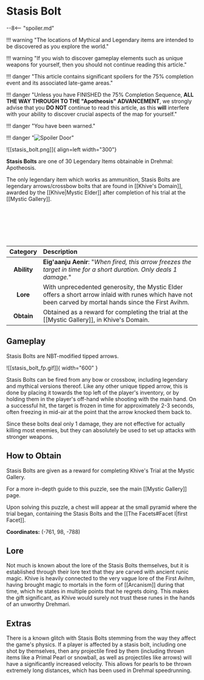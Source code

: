 # Stasis Bolt

--8<-- "spoiler.md"

!!! warning "The locations of Mythical and Legendary items are intended to be discovered as you explore the world."

!!! warning "If you wish to discover gameplay elements such as unique weapons for yourself, then you should not continue reading this article."

!!! danger "This article contains significant spoilers for the 75% completion event and its associated late-game areas."

!!! danger "Unless you have FINISHED the 75% Completion Sequence, **ALL THE WAY THROUGH TO THE "Apotheosis" ADVANCEMENT**, we strongly advise that you **DO NOT** continue to read this article, as this **will** interfere with your ability to discover crucial aspects of the map for yourself."

!!! danger "You have been warned."

!!! danger "![Spoiler Door](/assets/img/spoiler_door.png)"

![[stasis_bolt.png]]{ align=left width="300"}

**Stasis Bolts** are one of 30 Legendary Items obtainable in Drehmal: Apotheosis.

The only legendary item which works as ammunition, Stasis Bolts are legendary arrows/crossbow bolts that are found in [[Khive's Domain]], awarded by the [[Khive|Mystic Elder]] after completion of his trial at the [[Mystic Gallery]].

<br> <br> <br> <br> <br>

| Category | Description |
|:--------------------------------:|:-----------------------------------------------------------------------------------------------------------------------------------------------------------------------------|
| **Ability**                   | **Eig'aanju Aenir**: "*When fired, this arrow freezes the target in time for a short duration. Only deals 1 damage.*" |
| **Lore**                      | With unprecedented generosity, the Mystic Elder offers a short arrow inlaid with runes which have not been carved by mortal hands since the First Avihm. |
| **Obtain**                    | Obtained as a reward for completing the trial at the [[Mystic Gallery]], in Khive's Domain.  | 

## Gameplay
Stasis Bolts are NBT-modified tipped arrows.

![[stasis_bolt_fp.gif]]{ width="600" }

Stasis Bolts can be fired from any bow or crossbow, including legendary and mythical versions thereof. Like any other unique tipped arrow, this is done by placing it towards the top left of the player's inventory, or by holding them in the player's off-hand while shooting with the main hand. On a successful hit, the target is frozen in time for approximately 2-3 seconds, often freezing in mid-air at the point that the arrow knocked them back to.

Since these bolts deal only 1 damage, they are not effective for actually killing most enemies, but they can absolutely be used to set up attacks with stronger weapons.

## How to Obtain
Stasis Bolts are given as a reward for completing Khive's Trial at the Mystic Gallery. 

For a more in-depth guide to this puzzle, see the main [[Mystic Gallery]] page.

Upon solving this puzzle, a chest will appear at the small pyramid where the trial began, containing the Stasis Bolts and the [[The Facets#Facet I|first Facet]].

**Coordinates:** (-761, 98, -788)

## Lore
Not much is known about the lore of the Stasis Bolts themselves, but it is established through their lore text that they are carved with ancient runic magic. Khive is heavily connected to the very vague lore of the First Avihm, having brought magic to mortals in the form of [[Arcanism]] during that time, which he states in multiple points that he regrets doing. This makes the gift significant, as Khive would surely not trust these runes in the hands of an unworthy Drehmari.

## Extras
There is a known glitch with Stasis Bolts stemming from the way they affect the game's physics. If a player is affected by a stasis bolt, including one shot by themselves, then any projectile fired by them (including thrown items like a Primal Pearl or snowball, as well as projectiles like arrows) will have a significantly increased velocity. This allows for pearls to be thrown extremely long distances, which has been used in Drehmal speedrunning.
